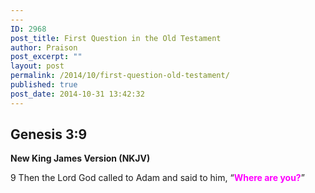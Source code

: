 ```yaml
---
---
ID: 2968
post_title: First Question in the Old Testament
author: Praison
post_excerpt: ""
layout: post
permalink: /2014/10/first-question-old-testament/
published: true
post_date: 2014-10-31 13:42:32
---
```

<h2><strong>Genesis 3:9</strong></h2>
<strong> New King James Version (NKJV)</strong>

9 Then the Lord God called to Adam and said to him, “<span style="color: #ff00ff;"><strong>Where are you?</strong></span>”